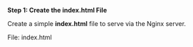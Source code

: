 **Step 1: 
Create the index.html File**

Create a simple **index.html** file to serve via the Nginx server.

File: index.html
